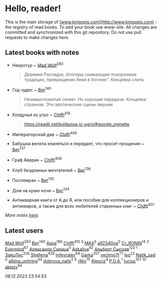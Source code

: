 # Hello, reader!
This is the main storage of [www.knigopis.com](http://www.knigopis.com) - the registry of read books.
To add your book use www-site. All changes are committed and synchronized with this git repository.
Do not use pull requests to make changes here.


## Latest books with notes
* Некротур ~ [Mad Wolf](users/947/94738840-vkontakte)<sup>283</sup>
    > Деревня Распадок, блогеры снимающие похоронные традиции, превращение Анки в богиню". Концовка слита.

* Год чудес ~ [Вит](users/300/300273923-vkontakte)<sup>140</sup>
    > Незамысловатый сюжет.
    > Но хорошая передача.
    > Концовка странная. Эти эротические сцены лишние

* Колдунья из угро ~ [Chiffi](users/105/105831994080785626680-google)<sup>410</sup>
    > https://readli.net/koldunya-iz-ugro/#google_vignette

* Императорский див ~ [Chiffi](users/105/105831994080785626680-google)<sup>409</sup>

* Бабушка велела кланяться и передает, что просит прощения ~ [Вит](users/300/300273923-vkontakte)<sup>137</sup>

* Граф Аверин ~ [Chiffi](users/105/105831994080785626680-google)<sup>408</sup>

* Клуб бездомных мечтателей ~ [Вит](users/300/300273923-vkontakte)<sup>136</sup>

* Послемрак ~ [Вит](users/300/300273923-vkontakte)<sup>135</sup>

* Дом на краю ночи ~ [Вит](users/300/300273923-vkontakte)<sup>134</sup>

* Антикварная книга от А до Я, или пособие для коллекционеров и антикваров, а также для всех любителей старинных книг ~ [Chiffi](users/105/105831994080785626680-google)<sup>407</sup>


_More notes [here](latest_books_with_notes.md)._


## Latest users
[Mad Wolf](users/947/94738840-vkontakte)<sup>283</sup> 
[Вит](users/300/300273923-vkontakte)<sup>140</sup> 
[4apa](users/117/117392596378069249667-google)<sup>186</sup> 
[Chiffi](users/105/105831994080785626680-google)<sup>410</sup> 
[](users/116/116467737249031140129-google)<sup>0</sup> 
[MAS](users/384/3848610264283409624-mailru)<sup>2</sup> 
[a92340oa](users/104/104805486598372775238-google)<sup>0</sup> 
[Cr_RONIN](users/112/112090473416384685204-google)<sup>14</sup> 
[](users/105/105803270930838059244-google)<sup>2</sup> 
[Evermind](users/302/302928912-vkontakte)<sup>67</sup> 
[Александр Сирица](users/149/14993074907293954836-mailru)<sup>0</sup> 
[Askaliya](users/326/326783541-vkontakte)<sup>42</sup> 
[Альберт Сысоев](users/474/47446642-vkontakte)<sup>123</sup> 
[](users/115/115095777313809768381-google)<sup>1</sup> 
[ЗаяцЛис](users/112/112388384595246311466-google)<sup>226</sup> 
[Shellena](users/134/13413591548892934957-mailru)<sup>428</sup> 
[mfevralev](users/140/140966150-vkontakte)<sup>64</sup> 
[Garka](users/115/115753719718250012620-google)<sup>357</sup> 
[vechno7t](users/102/102483077884312127500-google)<sup>77</sup> 
[leo](users/106/106915386474260202605-google)<sup>22</sup> 
[Natik_sad ](users/108/108898237485217151983-google)<sup>0</sup> 
[albina_untiring](users/257/2579695-vkontakte)<sup>44</sup> 
[dobrova_nails](users/606/6069210-vkontakte)<sup>2</sup> 
[](users/112/112239748706900948406-google)<sup>0</sup> 
[rNix](users/227/22742452-yandex)<sup>75</sup> 
[Alexciz](users/104/104402554069177138887-google)<sup>4</sup> 
[P.D.A.](users/101/101885615006241630614-google)<sup>1</sup> 
[lucius](users/838/83820536-yandex)<sup>157</sup> 
[](users/101/101368518035734751027-google)<sup>10</sup> 
[aktoty](users/275/275766107-vkontakte)<sup>94</sup> 


_08.12.2023 23:54:53_
